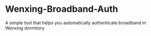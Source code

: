 # Wenxing-Broadband-Auth
A simple tool that helps you automatically authenticate broadband in Wenxing dormitory
